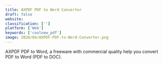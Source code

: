 ```yaml
---
title: AXPDF PDF to Word Converter
draft: false 
website: 
classification: ['']
platform: ['Web']
keywords: ['coolnew_pdf']
image: 2020/04/AXPDF-PDF-to-Word-Converter.png
---
```

AXPDF PDF to Word, a freeware with commercial quality help you convert PDF to Word (PDF to DOC).
